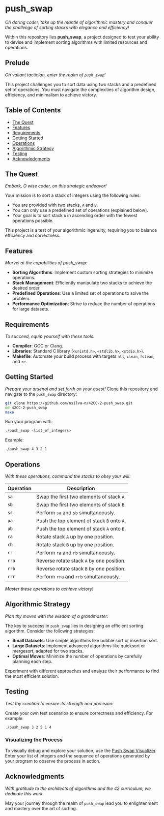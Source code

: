 # push_swap

*Oh daring coder, take up the mantle of algorithmic mastery and conquer the challenge of sorting stacks with elegance and efficiency!*

Within this repository lies **push_swap**, a project designed to test your ability to devise and implement sorting algorithms with limited resources and operations.

## Prelude

*Oh valiant tactician, enter the realm of `push_swap`!* 

This project challenges you to sort data using two stacks and a predefined set of operations. You must navigate the complexities of algorithm design, efficiency, and minimalism to achieve victory.

## Table of Contents

- [The Quest](#the-quest)
- [Features](#features)
- [Requirements](#requirements)
- [Getting Started](#getting-started)
- [Operations](#operations)
- [Algorithmic Strategy](#algorithmic-strategy)
- [Testing](#testing)
- [Acknowledgments](#acknowledgments)

## The Quest

*Embark, O wise coder, on this strategic endeavor!*

Your mission is to sort a stack of integers using the following rules:
- You are provided with two stacks, `A` and `B`.
- You can only use a predefined set of operations (explained below).
- Your goal is to sort stack `A` in ascending order with the fewest operations possible.

This project is a test of your algorithmic ingenuity, requiring you to balance efficiency and correctness.

## Features

*Marvel at the capabilities of push_swap:*
- **Sorting Algorithms**: Implement custom sorting strategies to minimize operations.
- **Stack Management**: Efficiently manipulate two stacks to achieve the desired order.
- **Predefined Operations**: Use a limited set of operations to solve the problem.
- **Performance Optimization**: Strive to reduce the number of operations for large datasets.

## Requirements

*To succeed, equip yourself with these tools:*

- **Compiler**: GCC or Clang.
- **Libraries**: Standard C library (`<unistd.h>`, `<stdlib.h>`, `<stdio.h>`).
- **Makefile**: Automate your build process with targets `all`, `clean`, `fclean`, and `re`.

## Getting Started

*Prepare your arsenal and set forth on your quest!*
Clone this repository and navigate to the `push_swap` directory:
```bash
git clone https://github.com/nsilva-n/42CC-2-push_swap.git
cd 42CC-2-push_swap
make
```

Run your program with:
```bash
./push_swap <list_of_integers>
```

Example:
```bash
./push_swap 4 3 2 1
```

## Operations

*With these operations, command the stacks to obey your will:*

| Operation | Description                               |
|-----------|-------------------------------------------|
| `sa`      | Swap the first two elements of stack `A`. |
| `sb`      | Swap the first two elements of stack `B`. |
| `ss`      | Perform `sa` and `sb` simultaneously.     |
| `pa`      | Push the top element of stack `B` onto `A`.|
| `pb`      | Push the top element of stack `A` onto `B`.|
| `ra`      | Rotate stack `A` up by one position.      |
| `rb`      | Rotate stack `B` up by one position.      |
| `rr`      | Perform `ra` and `rb` simultaneously.     |
| `rra`     | Reverse rotate stack `A` by one position. |
| `rrb`     | Reverse rotate stack `B` by one position. |
| `rrr`     | Perform `rra` and `rrb` simultaneously.   |

*Master these operations to achieve victory!*

## Algorithmic Strategy

*Plan thy moves with the wisdom of a grandmaster:*

The key to success in `push_swap` lies in designing an efficient sorting algorithm. Consider the following strategies:
- **Small Datasets**: Use simple algorithms like bubble sort or insertion sort.
- **Large Datasets**: Implement advanced algorithms like quicksort or mergesort, adapted for two stacks.
- **Optimal Moves**: Minimize the number of operations by carefully planning each step.

Experiment with different approaches and analyze their performance to find the most efficient solution.

## Testing

*Test thy creation to ensure its strength and precision:*

Create your own test scenarios to ensure correctness and efficiency. For example:
```bash
./push_swap 3 2 5 1 4
```

### Visualizing the Process
To visually debug and explore your solution, use the [Push Swap Visualizer](https://push-swap42-visualizer.vercel.app/).  
Enter your list of integers and the sequence of operations generated by your program to observe the process in action.

## Acknowledgments

*With gratitude to the architects of algorithms and the 42 curriculum, we dedicate this work.*

May your journey through the realm of `push_swap` lead you to enlightenment and mastery over the art of sorting.
